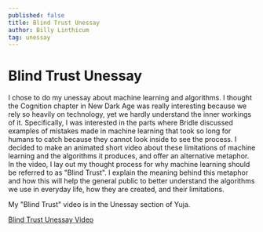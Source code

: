 ```yaml
---
published: false
title: Blind Trust Unessay
author: Billy Linthicum
tag: unessay
---
```

# Blind Trust Unessay

I chose to do my unessay about machine learning and algorithms. I thought the Cognition chapter in New Dark Age was really interesting because we rely so heavily on technology, yet we hardly understand the inner workings of it. Specifically, I was interested in the parts where Bridle discussed examples of mistakes made in machine learning that took so long for humans to catch because they cannot look inside to see the process. I decided to make an animated short video about these limitations of machine learning and the algorithms it produces, and offer an alternative metaphor. In the video, I lay out my thought process for why machine learning should be referred to as "Blind Trust". I explain the meaning behind this metaphor and how this will help the general public to better understand the algorithms we use in everyday life, how they are created, and their limitations.

My "Blind Trust" video is in the Unessay section of Yuja.

[Blind Trust Unessay Video](https://wlu.instructure.com/courses/2597/external_tools/76)

